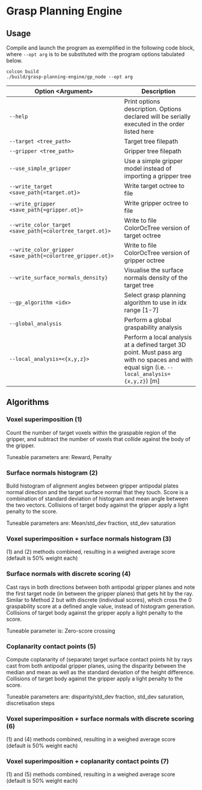 # Grasp Planning Engine

## Usage
Compile and launch the program as exemplified in the following code block, where ```--opt arg``` is to be substituted with the program options tabulated below.
```
colcon build
./build/grasp-planning-engine/gp_node --opt arg
```

Option \<Argument> | Description
--- | ---
|```--help``` | Print options description. Options declared will be serially executed in the order listed here |
|```--target <tree_path>``` | Target tree filepath |
|```--gripper <tree_path>``` | Gripper tree filepath |
|```--use_simple_gripper```  | Use a simple gripper model instead of importing a gripper tree |
|```--write_target <save_path{=target.ot}>``` | Write target octree to file |
|```--write_gripper <save_path{=gripper.ot}>``` | Write gripper octree to file |
|```--write_color_target <save_path{=colortree_target.ot}>``` | Write to file ColorOcTree version of target octree |
|```--write_color_gripper <save_path{=colortree_gripper.ot}>``` | Write to file ColorOcTree version of gripper octree |
|```--write_surface_normals_density}``` | Visualise the surface normals density of the target tree |
|```--gp_algorithm <idx>``` | Select grasp planning algorithm to use in idx range [1-7] |
|```--global_analysis``` | Perform a global graspability analysis |
|```--local_analysis=<{x,y,z}>``` | Perform a local analysis at a defined target 3D point. Must pass arg with no spaces and with equal sign (i.e. ```--local_analysis={x,y,z}```) [m]


## Algorithms

### Voxel superimposition (1)
Count the number of target voxels within the graspable region of the gripper, and subtract the number of voxels that collide against the body of the gripper.
  
  Tuneable parameters are: Reward, Penalty

### Surface normals histogram (2)
Build histogram of alignment angles between gripper antipodal plates normal direction and the target surface normal that they touch. Score is a combination of standard deviation of histogram and mean angle between the two vectors. Collisions of target body against the gripper apply a light penalty to the score.
  
  Tuneable parameters are: Mean/std_dev fraction, std_dev saturation
  
### Voxel superimposition + surface normals histogram (3)
(1) and (2) methods combined, resulting in a weighed average score (default is 50% weight each)

### Surface normals with discrete scoring (4)
Cast rays in both directions between both antipodal gripper planes and note the first target node (in between the gripper planes) that gets hit by the ray. Similar to Method 2 but with discrete (individual scores), which cross the 0 graspability score at a defined angle value, instead of histogram generation. Collisions of target body against the gripper apply a light penalty to the score.
  
  Tuneable parameter is: Zero-score crossing
  
### Coplanarity contact points (5)
Compute coplanarity of (separate) target surface contact points hit by rays cast from both antipodal gripper planes, using the disparity between the median and mean as well as the standard deviation of the height difference. Collisions of target body against the gripper apply a light penalty to the score.
  
  Tuneable parameters are: disparity/std_dev fraction, std_dev saturation, discretisation steps
  
### Voxel superimposition + surface normals with discrete scoring (6)
(1) and (4) methods combined, resulting in a weighed average score (default is 50% weight each)
  
### Voxel superimposition + coplanarity contact points (7)
(1) and (5) methods combined, resulting in a weighed average score (default is 50% weight each)
